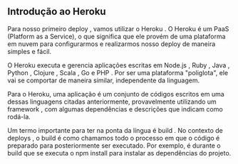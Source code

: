 ## Introdução ao Heroku

Para nosso primeiro deploy , vamos utilizar o Heroku . O Heroku é um PaaS (Platform as a Service), o que significa que ele provém de uma plataforma em nuvem para configurarmos e realizarmos nosso deploy de maneira simples e fácil.

O Heroku executa e gerencia aplicações escritas em Node.js , Ruby , Java , Python , Clojure , Scala , Go e PHP . Por ser uma plataforma "poliglota", ele vai se comportar de maneira similar, independente da linguagem.

Para o Heroku, uma aplicação é um conjunto de códigos escritos em uma dessas linguagens citadas anteriormente, provavelmente utilizando um framework , com algumas dependências e descrições que indicam como rodá-la.

Um termo importante para ter na ponta da língua é build . No contexto de deploys , o build é como chamamos todo o processo em que o código é preparado para posteriormente ser executado. Por exemplo, é durante o build que se executa o npm install para instalar as dependências do projeto.

